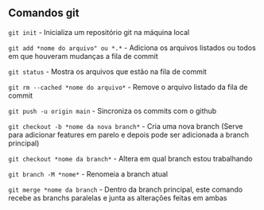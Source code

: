 ## Comandos git
`git init` - Inicializa um repositório git na máquina local

`git add *nome do arquivo" ou *.*` - Adiciona os arquivos listados ou todos em que houveram mudanças a fila de commit

`git status` - Mostra os arquivos que estão na fila de commit

`git rm --cached *nome do arquivo*` - Remove o arquivo listado da fila de commit

`git push -u origin main` - Sincroniza os commits com  o github

`git checkout -b *nome da nova branch*` - Cria uma nova branch (Serve para adicionar features em parelo e depois pode ser adicionada a branch principal)

`git checkout *nome da branch*` - Altera em qual branch estou trabalhando

`git branch -M *nome*` - Renomeia a branch atual

`git merge *nome da branch` - Dentro da branch principal, este comando recebe as branchs paralelas e junta as alterações feitas em ambas